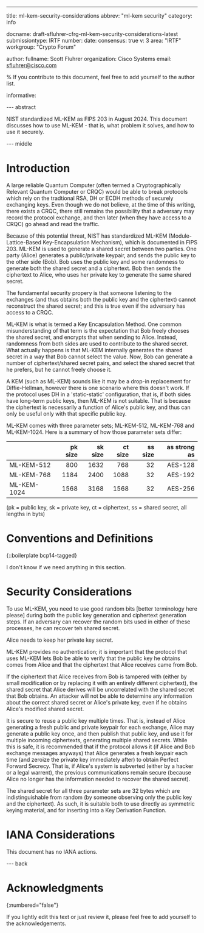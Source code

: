 ---
title: ml-kem-security-considerations
abbrev: "ml-kem security"
category: info

docname: draft-sfluhrer-cfrg-ml-kem-security-considerations-latest
submissiontype: IRTF
number:
date:
consensus: true
v: 3
area: "IRTF"
workgroup: "Crypto Forum"

author:
    fullname: Scott Fluhrer
    organization: Cisco Systems
    email: sfluhrer@cisco.com

% If you contribute to this document, feel free to add yourself to the author list.

informative:


--- abstract

NIST standardized ML-KEM as FIPS 203 in August 2024.  This document discusses how to use ML-KEM - that is, what problem it solves, and how to use it securely.

--- middle

# Introduction

A large reliable Quantum Computer (often termed a Cryptographically Relevant Quantum Computer or CRQC) would be able to break protocols which rely on the tradtional RSA, DH or ECDH methods of securely exchanging keys.  Even though we do not believe, at the time of this writing, there exists a CRQC, there still remains the possibility that a adversary may record the protocol exchange, and then later (when they have access to a CRQC) go ahead and read the traffic.

Because of this potential threat, NIST has standardized ML-KEM (Module-Lattice-Based Key-Encapsulation Mechanism), which is documented in FIPS 203.  ML-KEM is used to generate a shared secret between two parties. One party (Alice) generates a public/private keypair, and sends the public key to the other side (Bob).  Bob uses the public key and some randomness to generate both the shared secret and a ciphertext.  Bob then sends the ciphertext to Alice, who uses her private key to generate the same shared secret.

The fundamental security propery is that someone listening to the exchanges (and thus obtains both the public key and the ciphertext) cannot reconstruct the shared secret; and this is true even if the adversary has access to a CRQC.

ML-KEM is what is termed a Key Encapsulation Method.  One common misunderstanding of that term is the expectation that Bob freely chooses the shared secret, and encrypts that when sending to Alice.  Instead, randomness from both sides are used to contribute to the shared secret.  What actually happens is that ML-KEM internally generates the shared secret in a way that Bob cannot select the value.  Now, Bob can generate a number of ciphertext/shared secret pairs, and select the shared secret that he prefers, but he cannot freely choose it.  

A KEM (such as ML-KEM) sounds like it may be a drop-in replacement for Diffie-Hellman, however there is one scenario where this doesn't work.  If the protocol uses DH in a 'static-static' configuration, that is, if both sides have long-term public keys, then ML-KEM is not suitable.  That is because the ciphertext is necessarily a function of Alice's public key, and thus can only be useful only with that specific public key.

ML-KEM comes with three parameter sets; ML-KEM-512, ML-KEM-768 and ML-KEM-1024.  Here is a summary of how those parameter sets differ:

|             | pk size  | sk size | ct size  | ss size  | as strong as |
| :---------- | -------: | ------: | -------: | -------: | -----------: |
| ML-KEM-512  |      800 |    1632 |      768 |       32 |      AES-128 |  
| ML-KEM-768  |     1184 |    2400 |     1088 |       32 |      AES-192 |
| ML-KEM-1024 |     1568 |    3168 |     1568 |       32 |      AES-256 |

(pk = public key, sk = private key, ct = ciphertext, ss = shared secret, all lengths in byts)

# Conventions and Definitions

{::boilerplate bcp14-tagged}

I don't know if we need anything in this section.

# Security Considerations

To use ML-KEM, you need to use good random bits [better terminology here please] during both the public key generation and ciphertext generation steps.  If an adversary can recover the random bits used in either of these processes, he can recover teh shared secret.

Alice needs to keep her private key secret.

ML-KEM provides no authentication; it is important that the protocol that uses ML-KEM lets Bob be able to verify that the public key he obtains comes from Alice and that the ciphertext that Alice receives came from Bob.

If the ciphertext that Alice receives from Bob is tampered with (either by small modification or by replacing it with an entirely different ciphertext), the shared secret that Alice derives will be uncorrelated with the shared secret that Bob obtains.  An attacker will not be able to determine any information about the correct shared secret or Alice's private key, even if he obtains Alice's modified shared secret.

It is secure to reuse a public key multiple times.  That is, instead of Alice generating a fresh public and private keypair for each exchange, Alice may generate a public key once, and then publish that public key, and use it for multiple incoming ciphertexts, generating multiple shared secrets.  While this is safe, it is recommended that if the protocol allows it (if Alice and Bob exchange messages anyways) that Alice generates a fresh keypair each time (and zeroize the private key immediately after) to obtain Perfect Forward Secrecy.  That is, if Alice's system is subverted (either by a hacker or a legal warrent), the previous communications remain secure (because Alice no longer has the information needed to recover the shared secret).

The shared secret for all three parameter sets are 32 bytes which are indistinguishable from random (by someone observing only the public key and the ciphertext).  As such, it is suitable both to use directly as symmetric keying material, and for inserting into a Key Derivation Function.

# IANA Considerations

This document has no IANA actions.

--- back

# Acknowledgments
{:numbered="false"}

If you lightly edit this text or just review it, please feel free to add yourself to the acknowledgements.
